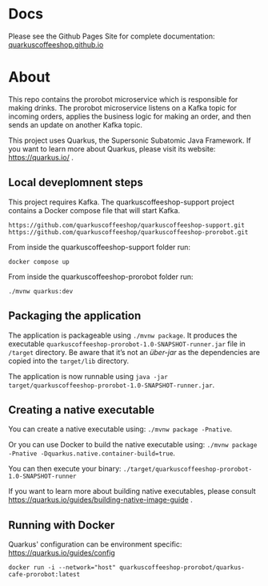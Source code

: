 # Docs
Please see the Github Pages Site for complete documentation: [quarkuscoffeeshop.github.io](https://quarkuscoffeeshop.github.io)

# About 
This repo contains the prorobot microservice which is responsible for making drinks.  The prorobot microservice listens on a Kafka topic for incoming orders, applies the business logic for making an order, and then sends an update on another Kafka topic.

This project uses Quarkus, the Supersonic Subatomic Java Framework.  If you want to learn more about Quarkus, please visit its website: https://quarkus.io/ .

## Local deveplomnent steps 

This project requires Kafka.  The quarkuscoffeeshop-support project contains a Docker compose file that will start Kafka.

```
https://github.com/quarkuscoffeeshop/quarkuscoffeeshop-support.git
https://github.com/quarkuscoffeeshop/quarkuscoffeeshop-prorobot.git
```

From inside the quarkuscoffeeshop-support folder run:

```
docker compose up
```

From inside the quarkuscoffeeshop-prorobot folder run:
```
./mvnw quarkus:dev
```

## Packaging the application

The application is packageable using `./mvnw package`.
It produces the executable `quarkuscoffeeshop-prorobot-1.0-SNAPSHOT-runner.jar` file in `/target` directory.
Be aware that it’s not an _über-jar_ as the dependencies are copied into the `target/lib` directory.

The application is now runnable using `java -jar target/quarkuscoffeeshop-prorobot-1.0-SNAPSHOT-runner.jar`.

## Creating a native executable

You can create a native executable using: `./mvnw package -Pnative`.

Or you can use Docker to build the native executable using: `./mvnw package -Pnative -Dquarkus.native.container-build=true`.

You can then execute your binary: `./target/quarkuscoffeeshop-prorobot-1.0-SNAPSHOT-runner`

If you want to learn more about building native executables, please consult https://quarkus.io/guides/building-native-image-guide .

## Running with Docker

Quarkus' configuration can be environment specific: https://quarkus.io/guides/config

```shell
docker run -i --network="host" quarkuscoffeeshop-prorobot/quarkus-cafe-prorobot:latest
```
